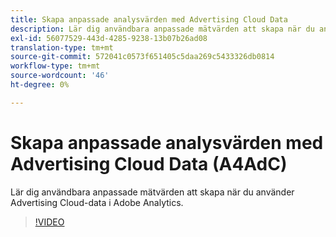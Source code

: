 ```yaml
---
title: Skapa anpassade analysvärden med Advertising Cloud Data
description: Lär dig användbara anpassade mätvärden att skapa när du använder Advertising Cloud-data i Adobe Analytics.
exl-id: 56077529-443d-4285-9238-13b07b26ad08
translation-type: tm+mt
source-git-commit: 572041c0573f651405c5daa269c5433326db0814
workflow-type: tm+mt
source-wordcount: '46'
ht-degree: 0%

---
```


# Skapa anpassade analysvärden med Advertising Cloud Data (A4AdC)

Lär dig användbara anpassade mätvärden att skapa när du använder Advertising Cloud-data i Adobe Analytics.  

>[!VIDEO](https://video.tv.adobe.com/v/33919)
